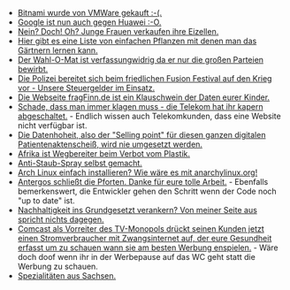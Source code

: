 * [Bitnami wurde von VMWare gekauft :-(.](https://www.pro-linux.de/news/1/27075/vmware-%C3%BCbernimmt-bitnami.html)
* [Google ist nun auch gegen Huawei :-O.](https://blog.fefe.de/?ts=a21c8340)
* [Nein? Doch! Oh? Junge Frauen verkaufen ihre Eizellen.](https://netzfrauen.org/2019/05/20/eizellspende/)
* [Hier gibt es eine Liste von einfachen Pflanzen mit denen man das Gärtnern lernen kann.](https://www.smarticular.net/pflegeleichte-gartenpflanzen-fuer-anfaenger-gemuese-kraeuter-stauden/)
* [Der Wahl-O-Mat ist verfassungwidrig da er nur die großen Parteien bewirbt.](https://blog.fefe.de/?ts=a21dd066)
* [Die Polizei bereitet sich beim friedlichen Fusion Festival auf den Krieg vor - Unsere Steuergelder im Einsatz.](https://blog.fefe.de/?ts=a21d4de9)
* [Die Webseite fragFinn.de ist ein Klauschwein der Daten eurer Kinder.](https://www.kuketz-blog.de/fragfinn-aus-datenschutzsicht-nicht-zu-empfehlen/)
* [Schade, dass man immer klagen muss - die Telekom hat ihr kapern abgeschaltet.](https://blog.fefe.de/?ts=a21d69cd) - Endlich wissen auch Telekomkunden, dass eine Website nicht verfügbar ist.
* [Die Datenhoheit, also der "Selling point" für diesen ganzen digitalen Patientenaktenscheiß, wird nie umgesetzt werden.](https://blog.fefe.de/?ts=a21d167d)
* [Afrika ist Wegbereiter beim Verbot vom Plastik.](https://netzfrauen.org/2019/05/21/plastic-16/)
* [Anti-Staub-Spray selbst gemacht.](https://www.smarticular.net/anti-staub-spray-selber-machen-staub-verhindern-vorbeugen-leichter-wischen/)
* [Arch Linux einfach installieren? Wie wäre es mit anarchylinux.org!](https://www.anarchylinux.org/)
* [Antergos schließt die Pforten. Danke für eure tolle Arbeit.](https://www.pro-linux.de/news/1/27086/antergos-wird-eingestellt.html) - Ebenfalls bemerkenswert, die Entwickler gehen den Schritt wenn der Code noch "up to date" ist.
* [Nachhaltigkeit ins Grundgesetzt verankern? Von meiner Seite aus spricht nichts dagegen.](http://www.sonnenseite.com/de/politik/grundgesetz-for-future.html)
* [Comcast als Vorreiter des TV-Monopols drückt seinen Kunden jetzt einen Stromverbraucher mit Zwangsinternet auf, der eure Gesundheit erfasst um zu schauen wann sie am besten Werbung enspielen.](https://blog.fefe.de/?ts=a21be1b8) - Wäre doch doof wenn ihr in der Werbepause auf das WC geht statt die Werbung zu schauen.
* [Spezialitäten aus Sachsen.](https://www.regionales.sachsen.de/spezialitaeten)
